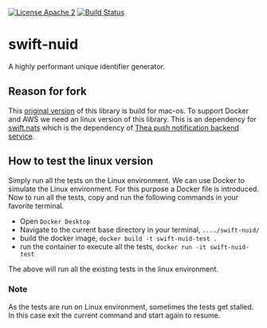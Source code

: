 [![License Apache 2](https://img.shields.io/badge/License-Apache2-blue.svg)](https://www.apache.org/licenses/LICENSE-2.0)
[![Build Status](https://github.com/Jarema/swift-nuid/actions/workflows/main.yml/badge.svg?branch=main)](https://github.com/Jarema/swift-nuid/actions)

# swift-nuid

A highly performant unique identifier generator.

## Reason for fork

This [original version](https://github.com/Jarema/swift-nuid) of this library is build for mac-os. To support Docker and AWS we need an linux version of this library. This is an dependency for [swift.nats](https://github.com/nats-io/nats.swift) which is the dependency of [Thea push notification backend service](https://github.com/ticketco/Thea_PushNotification_BackendService).

## How to test the linux version

Simply run all the tests on the Linux environment. We can use Docker to simulate the Linux environment. For this purpose a Docker file is introduced. Now to run all the tests, copy and run the following commands in your favorite terminal.

- Open `Docker Desktop`
- Navigate to the current base directory in your terminal, `..../swift-nuid/`
- build the docker image, `docker build -t swift-nuid-test .`
- run the container to execute all the tests, `docker run -it swift-nuid-test`

The above will run all the existing tests in the linux environment.


### Note
As the tests are run on Linux environment, sometimes the tests get stalled. In this case exit the current command and start again to resume.

 
